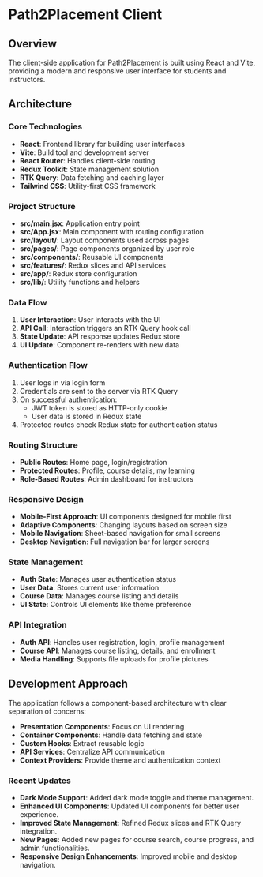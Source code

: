 # Path2Placement Client

## Overview

The client-side application for Path2Placement is built using React and Vite, providing a modern and responsive user interface for students and instructors.

## Architecture

### Core Technologies

- **React**: Frontend library for building user interfaces
- **Vite**: Build tool and development server
- **React Router**: Handles client-side routing
- **Redux Toolkit**: State management solution
- **RTK Query**: Data fetching and caching layer
- **Tailwind CSS**: Utility-first CSS framework

### Project Structure

- **src/main.jsx**: Application entry point
- **src/App.jsx**: Main component with routing configuration
- **src/layout/**: Layout components used across pages
- **src/pages/**: Page components organized by user role
- **src/components/**: Reusable UI components
- **src/features/**: Redux slices and API services
- **src/app/**: Redux store configuration
- **src/lib/**: Utility functions and helpers

### Data Flow

1. **User Interaction**: User interacts with the UI
2. **API Call**: Interaction triggers an RTK Query hook call
3. **State Update**: API response updates Redux store
4. **UI Update**: Component re-renders with new data

### Authentication Flow

1. User logs in via login form
2. Credentials are sent to the server via RTK Query
3. On successful authentication:
   - JWT token is stored as HTTP-only cookie
   - User data is stored in Redux state
4. Protected routes check Redux state for authentication status

### Routing Structure

- **Public Routes**: Home page, login/registration
- **Protected Routes**: Profile, course details, my learning
- **Role-Based Routes**: Admin dashboard for instructors

### Responsive Design

- **Mobile-First Approach**: UI components designed for mobile first
- **Adaptive Components**: Changing layouts based on screen size
- **Mobile Navigation**: Sheet-based navigation for small screens
- **Desktop Navigation**: Full navigation bar for larger screens

### State Management

- **Auth State**: Manages user authentication status
- **User Data**: Stores current user information
- **Course Data**: Manages course listing and details
- **UI State**: Controls UI elements like theme preference

### API Integration

- **Auth API**: Handles user registration, login, profile management
- **Course API**: Manages course listing, details, and enrollment
- **Media Handling**: Supports file uploads for profile pictures

## Development Approach

The application follows a component-based architecture with clear separation of concerns:

- **Presentation Components**: Focus on UI rendering
- **Container Components**: Handle data fetching and state
- **Custom Hooks**: Extract reusable logic
- **API Services**: Centralize API communication
- **Context Providers**: Provide theme and authentication context

### Recent Updates

- **Dark Mode Support**: Added dark mode toggle and theme management.
- **Enhanced UI Components**: Updated UI components for better user experience.
- **Improved State Management**: Refined Redux slices and RTK Query integration.
- **New Pages**: Added new pages for course search, course progress, and admin functionalities.
- **Responsive Design Enhancements**: Improved mobile and desktop navigation.
